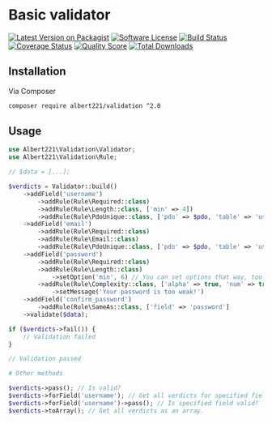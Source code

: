 # Basic validator

[![Latest Version on Packagist][ico-version]][link-packagist]
[![Software License][ico-license]](LICENSE.md)
[![Build Status][ico-travis]][link-travis]
[![Coverage Status][ico-scrutinizer]][link-scrutinizer]
[![Quality Score][ico-code-quality]][link-code-quality]
[![Total Downloads][ico-downloads]][link-downloads]

## Installation

Via Composer

```bash
composer require albert221/validation ^2.0
```

## Usage

```php
use Albert221\Validation\Validator;
use Albert221\Validation\Rule;

// $data = [...];

$verdicts = Validator::build()
    ->addField('username')
        ->addRule(Rule\Required::class)
        ->addRule(Rule\Length::class, ['min' => 4])
        ->addRule(Rule\PdoUnique::class, ['pdo' => $pdo, 'table' => 'users', 'field' => 'username'])
    ->addField('email')
        ->addRule(Rule\Required::class)
        ->addRule(Rule\Email::class)
        ->addRule(Rule\PdoUnique::class, ['pdo' => $pdo, 'table' => 'users', 'field' => 'email'])
    ->addField('password')
        ->addRule(Rule\Required::class)
        ->addRule(Rule\Length::class)
            ->setOption('min', 6) // You can set options that way, too!
        ->addRule(Rule\Complexity::class, ['alpha' => true, 'num' => true, 'special' => true])
            ->setMessage('Your password is too weak!')
    ->addField('confirm_password')
        ->addRule(Rule\SameAs::class, ['field' => 'password']
    ->validate($data);

if ($verdicts->fail()) {
    // Validation failed
}

// Validation passed

# Other methods

$verdicts->pass(); // Is valid?
$verdicts->forField('username'); // Get all verdicts for specified field.
$verdicts->forField('username')->pass(); // Is specified field valid?
$verdicts->toArray(); // Get all verdicts as an array.
```


[ico-version]: https://img.shields.io/packagist/v/albert221/validation.svg?style=flat-square
[ico-license]: https://img.shields.io/badge/license-MIT-brightgreen.svg?style=flat-square
[ico-travis]: https://img.shields.io/travis/Albert221/validation/master.svg?style=flat-square
[ico-scrutinizer]: https://img.shields.io/scrutinizer/coverage/g/albert221/validation.svg?style=flat-square
[ico-code-quality]: https://img.shields.io/scrutinizer/g/albert221/validation.svg?style=flat-square
[ico-downloads]: https://img.shields.io/packagist/dt/albert221/validation.svg?style=flat-square

[link-packagist]: https://packagist.org/packages/albert221/validation
[link-travis]: https://travis-ci.org/Albert221/validation
[link-scrutinizer]: https://scrutinizer-ci.com/g/albert221/validation/code-structure
[link-code-quality]: https://scrutinizer-ci.com/g/albert221/validation
[link-downloads]: https://packagist.org/packages/albert221/validation
